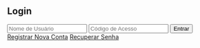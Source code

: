 <html><head><base href="/">
<meta name="viewport" content="width=device-width, initial-scale=1">
<title>Quiz Educacional Mo&#xe7;ambicano</title>
<link rel="stylesheet" href="https://cdnjs.cloudflare.com/ajax/libs/font-awesome/5.15.4/css/all.min.css">
<style>
:root {
  --primary-color: #2196F3;
  --secondary-color: #FFC107;
  --text-color: #333;
  --background-color: #f5f5f5;
}

body {
  margin: 0;
  font-family: Arial, sans-serif;
  background-image: url('https://example.com/camilo-background.jpg');
  background-size: cover;
  background-position: center;
  background-attachment: fixed;
  color: var(--text-color);
}

.container {
  max-width: 800px;
  margin: 0 auto;
  padding: 20px;
}

.auth-container {
  max-width: 400px;
  margin: 50px auto;
  text-align: center;
}

.auth-links {
  margin-top: 20px;
  display: flex;
  justify-content: space-between;
  font-size: 14px;
}

.auth-links a {
  color: var(--primary-color);
  text-decoration: none;
}

.auth-links a:hover {
  text-decoration: underline;
}

.login-form {
  background: white;
  padding: 40px;
  border-radius: 12px;
  box-shadow: 0 4px 6px rgba(0,0,0,0.1);
  margin-top: 20px;
}

.login-form h2 {
  color: var(--primary-color);
  margin-bottom: 30px;
}

.login-form input {
  width: calc(100% - 24px);
  padding: 12px;
  margin: 10px 0;
  border: 2px solid #e0e0e0;
  border-radius: 6px;
  transition: border-color 0.3s;
}

.login-form select {
  width: calc(100% - 24px);
  padding: 12px;
  margin: 10px 0;
  border: 2px solid #e0e0e0;
  border-radius: 6px;
  transition: border-color 0.3s;
}

.login-form input:focus, .login-form select:focus {
  border-color: var(--primary-color);
  outline: none;
}

.button {
  background-color: var(--primary-color);
  color: white;
  padding: 12px 24px;
  border: none;
  border-radius: 4px;
  cursor: pointer;
  font-size: 16px;
  transition: background-color 0.2s;
}

.button:hover {
  background-color: #1976D2;
}

.button.back-button {
  background-color: #9e9e9e;
  margin-top: 20px;
}

.button.back-button:hover {
  background-color: #757575;
}

.student-header {
  display: none; /* Hide header by default */
  background: rgba(255, 255, 255, 0.95);
  padding: 20px;
  border-radius: 12px;
  margin-bottom: 20px;
  box-shadow: 0 2px 4px rgba(0,0,0,0.1);
}

.analytics-grid {
  display: grid;
  grid-template-columns: repeat(auto-fit, minmax(200px, 1fr));
  gap: 20px;
  margin-top: 20px;
}

.analytics-card {
  background: white;
  padding: 15px;
  border-radius: 8px;
  box-shadow: 0 2px 4px rgba(0,0,0,0.05);
  text-align: center;
  transition: transform 0.2s, box-shadow 0.2s;
}

.analytics-card:hover {
  transform: translateY(-2px);
  box-shadow: 0 4px 8px rgba(0,0,0,0.1);
}

.time-spent {
  font-size: 24px;
  font-weight: bold;
  color: var(--primary-color);
}

.subject-grid {
  display: none; /* Hide subject grid by default */
  display: grid;
  grid-template-columns: repeat(auto-fit, minmax(200px, 1fr));
  gap: 20px;
  margin-top: 20px;
  animation: fadeIn 0.5s ease-out;
}

.subject-card {
  background: linear-gradient(145deg, #ffffff 0%, #f5f5f5 100%);
  padding: 30px;
  border-radius: 12px;
  text-align: center;
  cursor: pointer;
  transition: transform 0.2s;
  box-shadow: 0 4px 6px rgba(0,0,0,0.1);
}

.subject-card:hover {
  transform: translateY(-5px);
  box-shadow: 0 6px 12px rgba(0,0,0,0.15);
}

.subject-card.matematica {
  background: linear-gradient(145deg, #ffffff 0%, #e3f2fd 100%);
  border-left: 4px solid #2196F3;
}

.subject-card.portugues {
  background: linear-gradient(145deg, #ffffff 0%, #f3e5f5 100%);
  border-left: 4px solid #9c27b0;
}

.subject-card.historia {
  background: linear-gradient(145deg, #ffffff 0%, #fff3e0 100%);
  border-left: 4px solid #ff9800;
}

.subject-card.quimica {
  background: linear-gradient(145deg, #ffffff 0%, #e8f5e9 100%);
  border-left: 4px solid #4caf50;
}

.subject-card.biologia {
  background: linear-gradient(145deg, #ffffff 0%, #e0f2f1 100%);
  border-left: 4px solid #009688;
}

.subject-card.contabilidade {
  background: linear-gradient(145deg, #ffffff 0%, #fce4ec 100%);
  border-left: 4px solid #e91e63;
}

.subject-card.fisica {
  background: linear-gradient(145deg, #ffffff 0%, #ede7f6 100%);
  border-left: 4px solid #673ab7;
}

.question-container {
  display: none; /* Hide question container by default */
  background: white;
  padding: 30px;
  border-radius: 8px;
  margin-top: 20px;
  box-shadow: 0 2px 4px rgba(0,0,0,0.1);
}

.options {
  display: grid;
  gap: 10px;
  margin-top: 20px;
}

.option {
  padding: 15px;
  border: 2px solid #ddd;
  border-radius: 4px;
  cursor: pointer;
  transition: background-color 0.2s;
}

.option:hover {
  background-color: #f0f0f0;
}

.progress-bar {
  width: 100%;
  height: 10px;
  background-color: #ddd;
  border-radius: 5px;
  margin: 20px 0;
}

.progress-fill {
  height: 100%;
  background-color: var(--primary-color);
  border-radius: 5px;
  transition: width 0.3s;
}

.reports-container {
  display: none; /* Hide reports container by default */
  background: rgba(255, 255, 255, 0.95);
  padding: 30px;
  border-radius: 12px;
  box-shadow: 0 4px 6px rgba(0,0,0,0.1);
  margin: 20px auto;
}

.history-section {
  margin-top: 30px;
  background: rgba(255, 255, 255, 0.95);
  padding: 20px;
  border-radius: 12px;
  box-shadow: 0 2px 4px rgba(0,0,0,0.1);
}

.history-section h3 {
  margin-bottom: 20px;
  color: var(--primary-color);
}

.reports-container .history-table {
  width: 100%;
  border-collapse: collapse;
  margin-top: 15px;
}

.reports-container .history-table th,
.reports-container .history-table td {
  padding: 12px;
  text-align: left;
  border-bottom: 1px solid #eee;
}

.reports-container .history-table th {
  background-color: #f5f5f5;
  font-weight: bold;
  color: var(--text-color);
}

.history-table tr.subject-header {
  background-color: #f5f5f5;
  font-weight: bold;
}

.history-table tr.subject-header td {
  padding: 15px 12px;
}

.history-table tr:not(.subject-header) td:first-child {
  padding-left: 25px;
}

.footer {
  display: none; /* Show footer by default */
  padding: 20px;
  background: rgba(255, 255, 255, 0.95);
  border-radius: 12px;
  margin: 20px auto;
}

.contact-info {
  display: grid;
  grid-template-columns: repeat(auto-fit, minmax(200px, 1fr));
  gap: 20px;
  margin-bottom: 20px;
  background: #f5f5f5;
  padding: 20px;
  border-radius: 8px;
}

.contact-item {
  padding: 10px;
  text-align: center;
}

.contact-item i {
  font-size: 24px;
  margin-bottom: 10px;
  color: var(--primary-color);
}

.payment-info {
  background: #f5f5f5;
  padding: 20px;
  border-radius: 8px;
  text-align: center;
}

.payment-info h3 {
  margin-top: 0;
  color: var(--primary-color);
  margin-bottom: 15px;
}

.payment-info p {
  margin: 5px 0;
}

.answer-modal {
  display: none;
  position: fixed;
  top: 0;
  left: 0;
  width: 100%;
  height: 100%;
  background: rgba(0,0,0,0.5);
  z-index: 1000;
}

.answer-content {
  position: relative;
  background: white;
  width: 80%;
  max-width: 800px;
  margin: 50px auto;
  padding: 20px;
  border-radius: 8px;
  max-height: 80vh;
  overflow-y: auto;
}

.answers-list {
  margin: 20px 0;
}

.answer-item {
  margin-bottom: 20px;
  padding: 15px;
  border: 1px solid #e0e0e0;
  border-radius: 4px;
}

.answer-item.correct {
  border-left: 4px solid #4caf50;
}

.answer-item.incorrect {
  border-left: 4px solid #f44336;
}

.close-modal {
  position: absolute;
  right: 10px;
  top: 10px;
  font-size: 24px;
  cursor: pointer;
}

.session-answers {
  margin: 20px 0;
  padding: 15px;
  background: #f5f5f5;
  border-radius: 8px;
}

.session-answers h4 {
  margin: 0 0 15px 0;
  color: var(--primary-color);
  border-bottom: 1px solid #ddd;
  padding-bottom: 8px;
}

.answers-list {
  max-height: 70vh;
  overflow-y: auto;
  padding: 10px;
}

.answer-item {
  margin-bottom: 15px;
  padding: 15px;
  border: 1px solid #e0e0e0;
  border-radius: 4px;
  background: white;
}

.answer-item.correct {
  border-left: 4px solid #4caf50;
}

.answer-item.incorrect {
  border-left: 4px solid #f44336;
}

.answer-modal .answer-content {
  position: relative;
  background: white;
  width: 90%;
  max-width: 800px;
  margin: 30px auto;
  padding: 25px;
  border-radius: 12px;
  max-height: 85vh;
  overflow-y: auto;
  box-shadow: 0 4px 6px rgba(0,0,0,0.1);
}

.admin-panel {
  background: white;
  padding: 20px;
  border-radius: 12px;
  box-shadow: 0 4px 6px rgba(0,0,0,0.1);
  margin-top: 20px;
}

.admin-header {
  display: flex;
  justify-content: space-between;
  align-items: center;
  margin-bottom: 20px;
  padding-bottom: 20px;
  border-bottom: 1px solid #eee;
}

.admin-nav {
  display: flex;
  gap: 10px;
}

.admin-button {
  background-color: var(--primary-color);
  color: white;
  padding: 10px 20px;
  border: none;
  border-radius: 4px;
  cursor: pointer;
  transition: background-color 0.2s;
}

.admin-button:hover {
  background-color: #1976D2;
}

.admin-content {
  background: #f5f5f5;
  padding: 20px;
  border-radius: 8px;
  min-height: 400px;
}

.pending-item, .student-profile-card, .student-history-card {
  background: white;
  padding: 15px;
  margin-bottom: 15px;
  border-radius: 8px;
  box-shadow: 0 2px 4px rgba(0,0,0,0.05);
}

.student-profile-card p {
  display: flex;
  align-items: center;
  gap: 10px;
}

.approval-buttons {
  display: flex;
  gap: 10px;
  margin-top: 10px;
}

.approve-button {
  background-color: #4CAF50;
  color: white;
  padding: 8px 16px;
  border: none;
  border-radius: 4px;
  cursor: pointer;
}

.reject-button {
  background-color: #f44336;
  color: white;
  padding: 8px 16px;
  border: none;
  border-radius: 4px;
  cursor: pointer;
}

.reject-button:hover {
  background-color: #d32f2f;
}

.view-details-button, .view-answers-button {
  background-color: var(--primary-color);
  color: white;
  padding: 8px 16px;
  border: none;
  border-radius: 4px;
  cursor: pointer;
  margin-top: 10px;
}

.subject-history {
  margin-top: 10px;
  padding-left: 20px;
}

.subject-section {
  margin-bottom: 30px;
  background: #fff;
  padding: 20px;
  border-radius: 8px;
  box-shadow: 0 2px 4px rgba(0,0,0,0.1);
}

.subject-section h4 {
  color: var(--primary-color);
  margin-bottom: 15px;
  padding-bottom: 10px;
  border-bottom: 2px solid var(--primary-color);
}

.session-answers {
  margin: 15px 0;
  padding: 15px;
  background: #f5f5f5;
  border-radius: 8px;
}

.answers-list {
  max-height: 400px;
  overflow-y: auto;
  padding: 10px;
}

.answer-item {
  margin-bottom: 15px;
  padding: 15px;
  border: 1px solid #e0e0e0;
  border-radius: 4px;
  background: white;
}

.answer-item.correct {
  border-left: 4px solid #4caf50;
}

.answer-item.incorrect {
  border-left: 4px solid #f44336;
}

.answer-item p {
  margin: 5px 0;
}

@keyframes fadeIn {
  from {
    opacity: 0;
    transform: translateY(20px);
  }
  to {
    opacity: 1;
    transform: translateY(0);
  }
}
</style>
</head>
<body>
<div class="container" id="app">
  <div class="student-header" style="display: none;">
    <h2>Bem-vindo, <span id="studentNameHeader"></span></h2>
    <div class="nav-menu">
      <button class="analytics-toggle" onclick="toggleAnalytics()">Ver Estat&#xed;sticas</button>
    </div>
    
    <div class="analytics-grid" id="analyticsGrid" style="display: none;">
      <button class="button" onclick="returnFromAnalytics()">Voltar para Disciplinas</button>
      <div class="analytics-card">
        <h3>Tempo Total Online</h3>
        <div class="time-spent" id="totalTimeSpent">0h 0m 0s</div>
      </div>
      <div class="analytics-card">
        <h3>Quest&#xf5;es Respondidas</h3>
        <div class="time-spent" id="totalQuestions">0</div>
      </div>
      <div class="analytics-card">
        <h3>Disciplinas Estudadas</h3>
        <div class="time-spent" id="subjectsStudied">0</div>
      </div>
    </div>
  </div>

  <div id="loginForm" class="auth-container">
    <div id="errorMessage" style="display:none; color:red; text-align:center; margin:10px;"></div>
    <div class="login-form">
      <h2>Login</h2>
      <input type="text" id="username" placeholder="Nome de Usu&#xe1;rio">
      <input type="password" id="accessCode" placeholder="C&#xf3;digo de Acesso"> 
      <button class="button" onclick="handleLogin()">Entrar</button>
      <div class="auth-links">
        <a href="javascript:void(0)" onclick="showRegistration()">Registrar Nova Conta</a>
        <a href="javascript:void(0)" onclick="showPasswordRecovery()">Recuperar Senha</a>
      </div>
    </div>
  </div>

  <div id="registrationForm" class="auth-container" style="display: none;">
    <div class="login-form">
      <h2>Registro</h2>
      <input type="text" id="username" placeholder="Nome de Usu&#xe1;rio">
      <input type="email" id="email" placeholder="Email">
      <input type="tel" id="phone" placeholder="Telefone">
      <select id="academicLevel">
        <option value>Selecione o N&#xed;vel Acad&#xea;mico</option>
        <option value="fundamental">Ensino Fundamental</option>
        <option value="medio">Ensino M&#xe9;dio</option>
        <option value="superior">Ensino Superior</option>
        <option value="pos">P&#xf3;s-Gradua&#xe7;&#xe3;o</option>
      </select>
      <input type="password" id="password" placeholder="Senha">
      <button class="button" onclick="handleRegistration()">Registrar</button>
      <button class="button back-button" onclick="backToLogin()">Voltar</button>
    </div>
  </div>

  <div id="subjectSelection" class="subject-grid" style="display: none;">
    <div class="subject-card matematica" onclick="selectSubject(&apos;matematica&apos;)">Matem&#xe1;tica</div>
    <div class="subject-card portugues" onclick="selectSubject(&apos;portugues&apos;)">Portugu&#xea;s</div>
    <div class="subject-card historia" onclick="selectSubject(&apos;historia&apos;)">Hist&#xf3;ria</div>
    <div class="subject-card quimica" onclick="selectSubject(&apos;quimica&apos;)">Qu&#xed;mica</div>
    <div class="subject-card biologia" onclick="selectSubject(&apos;biologia&apos;)">Biologia</div>
    <div class="subject-card contabilidade" onclick="selectSubject(&apos;contabilidade&apos;)">Contabilidade</div>
    <div class="subject-card fisica" onclick="selectSubject(&apos;fisica&apos;)">F&#xed;sica</div>
  </div>

  <div id="questionContainer" class="question-container" style="display: none;">
    <div class="progress-bar">
      <div id="progressFill" class="progress-fill" style="width: 0%"></div>
    </div>
    <h3 id="questionText"></h3>
    <div id="questionImage"></div>
    <div id="options" class="options"></div>
    <button class="button" onclick="submitAnswer()">Pr&#xf3;xima</button>
    <button class="button back-button" onclick="returnToSubjects()">Voltar para Disciplinas</button>
  </div>

  <div id="reportsContainer" class="reports-container" style="display: none;">
    <div class="nav-menu">
      <h2>Relat&#xf3;rio do Aluno</h2>
      <button class="button" onclick="returnToSubjects()">Voltar</button>
    </div>
    
    <div class="student-info">
      <div>
        <h3>Informa&#xe7;&#xf5;es do Aluno</h3>
        <p><strong>Nome:</strong> <span id="studentName"></span></p>
        <p><strong>Email:</strong> <span id="studentEmail"></span></p>
        <p><strong>Telefone:</strong> <span id="studentPhone"></span></p>
        <p><strong>Data de Registro:</strong> <span id="registrationDate"></span></p>
      </div>
      <div>
        <h3>Estat&#xed;sticas Gerais</h3>
        <p><strong>Total de Quest&#xf5;es:</strong> <span id="totalQuestions"></span></p>
        <p><strong>Quest&#xf5;es Corretas:</strong> <span id="correctAnswers"></span></p>
        <p><strong>M&#xe9;dia Geral:</strong> <span id="averageScore"></span>%</p>
      </div>
    </div>

    <h3>Desempenho por Disciplina</h3>
    <div id="subjectScores">
      <!-- Score cards will be dynamically added here -->
    </div>

    <div class="history-section">
      <h3>Hist&#xf3;rio de Atividades</h3>
      <table class="history-table">
        <thead>
          <tr>
            <th>Ordem</th>
            <th>Data/Hora</th>
            <th>Quest&#xf5;es Respondidas</th>
            <th>Pontua&#xe7;&#xe3;o</th>
            <th>Tempo Gasto</th>
            <th>A&#xe7;&#xf5;es</th>
          </tr>
        </thead>
        <tbody id="historyTableBody">
          <!-- History rows will be added here dynamically -->
        </tbody>
      </table>
    </div>
  </div>
</div>

<footer class="footer" style="display: none;">
  <div class="contact-info">
    <div class="contact-item">
      <i class="fab fa-facebook"></i>
      <p>Facebook</p>
      <a href="https://facebook.com/camilowilliam.duvane" target="_blank">Meu Perfil</a>
    </div>
    
    <div class="contact-item">
      <i class="fab fa-whatsapp"></i>
      <p>WhatsApp</p>
      <a href="https://wa.me/258842479404" target="_blank">+258 842479404</a>
    </div>
    
    <div class="contact-item">
      <i class="fas fa-envelope"></i>
      <p>Email</p>
      <a href="mailto:camilowilliam0@gmail.com">camilowilliam0@gmail.com</a>
    </div>
  
    <div class="payment-info">
      <h3>Informa&#xe7;&#xf5;es de Pagamento</h3>
      <p><strong>M-Pesa:</strong> 842479404</p>
      <p><strong>BIM:</strong> 294440242</p>
    </div>
  </div>
</footer>

<script>let currentQuestion = 0;
let score = 0;
let questions = [];
let selectedOptionIndex = -1;
let startTime;
let sessionHistory = [];
let currentUser = null;
let subjectProgress = {};
function initializeStudentDashboard() {
  startTime = new Date();
  const studentName = localStorage.getItem('studentName') || 'Aluno';
  document.getElementById('studentNameHeader').textContent = studentName;
  loadStudentHistory();
  updateAnalytics();
}
function loadStudentHistory() {
  const currentUser = JSON.parse(localStorage.getItem('currentUser'));
  if (!currentUser || !currentUser.activityHistory) return;
  const groupedActivities = currentUser.activityHistory.reduce((acc, activity) => {
    if (!acc[activity.subject]) {
      acc[activity.subject] = [];
    }
    acc[activity.subject].push(activity);
    return acc;
  }, {});
  const tableBody = document.getElementById('historyTableBody');
  tableBody.innerHTML = '';
  let subjectCounter = 1;
  Object.entries(groupedActivities).forEach(([subject, activities]) => {
    const subjectRow = document.createElement('tr');
    subjectRow.classList.add('subject-header');
    subjectRow.innerHTML = `
      <td>${subjectCounter}</td>
      <td colspan="5">${subject}</td>
    `;
    tableBody.appendChild(subjectRow);
    activities.forEach(activity => {
      const activityDate = new Date(activity.date);
      const formattedDate = activityDate.toLocaleDateString();
      const formattedTime = activityDate.toLocaleTimeString();
      const row = document.createElement('tr');
      row.innerHTML = `
        <td></td>
        <td>${formattedDate} ${formattedTime}</td>
        <td>${activity.questionsAnswered}</td>
        <td>${activity.score}</td>
        <td>${activity.timeSpent}</td>
        <td>
          <button class="button" onclick="viewAnswers('${activity.id}')">Ver Respostas</button>
        </td>
      `;
      tableBody.appendChild(row);
    });
    subjectCounter++;
  });
}
function toggleAnalytics() {
  const analyticsGrid = document.getElementById('analyticsGrid');
  const subjectSelection = document.getElementById('subjectSelection');
  if (analyticsGrid.style.display === 'none') {
    analyticsGrid.style.display = 'grid';
    subjectSelection.style.display = 'none';
    updateAnalytics();
  } else {
    analyticsGrid.style.display = 'none';
    subjectSelection.style.display = 'grid';
  }
}
function returnFromAnalytics() {
  const analyticsGrid = document.getElementById('analyticsGrid');
  const subjectSelection = document.getElementById('subjectSelection');
  analyticsGrid.style.display = 'none';
  subjectSelection.style.display = 'grid';
}
function formatTimeDuration(seconds) {
  const hours = Math.floor(seconds / 3600);
  const minutes = Math.floor(seconds % 3600 / 60);
  const remainingSeconds = seconds % 60;
  return `${hours}h ${minutes}m ${remainingSeconds}s`;
}
function updateAnalytics() {
  const now = new Date();
  const timeSpentSeconds = Math.floor((now - startTime) / 1000);
  document.getElementById('totalTimeSpent').textContent = formatTimeDuration(timeSpentSeconds);
  const totalQuestionsAnswered = sessionHistory.reduce((total, session) => {
    return total + (session.questionsAnswered || 0);
  }, 0);
  document.getElementById('totalQuestions').textContent = totalQuestionsAnswered;
  const uniqueSubjects = new Set(sessionHistory.map(session => session.subject));
  document.getElementById('subjectsStudied').textContent = uniqueSubjects.size;
}
function viewAnswers(sessionId) {
  const user = JSON.parse(localStorage.getItem('currentUser'));
  if (!user || !user.activityHistory) return;
  const activity = user.activityHistory.find(a => a.id === sessionId);
  if (!activity) return;
  const subject = activity.subject;
  const subjectActivities = user.activityHistory.filter(a => a.subject === subject);
  const allSubjectAnswers = [];
  subjectActivities.forEach(act => {
    const sessionAnswers = JSON.parse(sessionStorage.getItem(`answers_${act.id}`)) || [];
    if (sessionAnswers.length > 0) {
      allSubjectAnswers.push({
        date: new Date(act.date),
        answers: sessionAnswers
      });
    }
  });
  const modal = document.createElement('div');
  modal.className = 'answer-modal';
  modal.innerHTML = `
    <div class="answer-content">
      <span class="close-modal">&times;</span>
      <h3>Respostas da Disciplina: ${subject}</h3>
      <div class="answers-list"></div>
    </div>
  `;
  const answersList = modal.querySelector('.answers-list');
  allSubjectAnswers.sort((a, b) => b.date - a.date);
  allSubjectAnswers.forEach(session => {
    const sessionDate = session.date.toLocaleDateString();
    const sessionTime = session.date.toLocaleTimeString();
    const sessionDiv = document.createElement('div');
    sessionDiv.className = 'session-answers';
    sessionDiv.innerHTML = `
      <h4>Sessão - ${sessionDate} ${sessionTime}</h4>
    `;
    session.answers.forEach((answer, index) => {
      const answerItem = document.createElement('div');
      answerItem.className = `answer-item ${answer.isCorrect ? 'correct' : 'incorrect'}`;
      answerItem.innerHTML = `
        <p><strong>Pergunta ${index + 1}:</strong> ${answer.question}</p>
        <p><strong>Sua resposta:</strong> ${answer.selectedAnswer}</p>
        <p><strong>Resposta correta:</strong> ${answer.correctAnswer}</p>
      `;
      sessionDiv.appendChild(answerItem);
    });
    answersList.appendChild(sessionDiv);
  });
  document.body.appendChild(modal);
  modal.style.display = 'block';
  const closeBtn = modal.querySelector('.close-modal');
  closeBtn.onclick = () => {
    modal.remove();
  };
  modal.onclick = e => {
    if (e.target === modal) {
      modal.remove();
    }
  };
}
function selectSubject(subject) {
  const startSessionTime = new Date();
  localStorage.setItem('currentSubject', subject);
  questions = getQuestionsBySubject(subject);
  if (!questions || !questions.length) {
    console.error('No questions found for subject:', subject);
    return;
  }
  if (subjectProgress[subject]) {
    currentQuestion = subjectProgress[subject];
  } else {
    currentQuestion = 0;
  }
  const studentHeader = document.querySelector('.student-header');
  const footer = document.querySelector('.footer');
  if (studentHeader) studentHeader.style.display = 'none';
  if (footer) footer.style.display = 'none';
  const subjectSelection = document.getElementById('subjectSelection');
  const questionContainer = document.getElementById('questionContainer');
  if (!subjectSelection || !questionContainer) {
    console.error('Required containers not found');
    return;
  }
  subjectSelection.style.display = 'none';
  questionContainer.style.display = 'block';
  score = 0;
  selectedOptionIndex = -1;
  showQuestion(currentQuestion);
  sessionHistory.push({
    subject: subject,
    startTime: startSessionTime,
    endTime: new Date(),
    questionsAnswered: 0,
    score: 0
  });
  updateAnalytics();
}
function getQuestionsBySubject(subject) {
  const questionSets = {
    matematica: [{
      question: "Qual é a área de um triângulo com base de 8 cm e altura de 5 cm?",
      options: ["20 cm²", "30 cm²", "40 cm²", "25 cm²"],
      correct: 3
    }, {
      question: "Resolva: 3x + 2 = 11. Qual é o valor de x?",
      options: ["2", "3", "4", "5"],
      correct: 1
    }, {
      question: "Qual é o valor de 7²?",
      options: ["14", "49", "21", "42"],
      correct: 1
    }, {
      question: "Qual é o perímetro de um quadrado com lado de 6 cm?",
      options: ["24 cm", "36 cm", "12 cm", "18 cm"],
      correct: 0
    }, {
      question: "Resolva: 4x - 8 = 0. Qual é o valor de x?",
      options: ["1", "2", "3", "4"],
      correct: 1
    }, {
      question: "Qual é o valor de √64?",
      options: ["6", "7", "8", "9"],
      correct: 2
    }, {
      question: "Se um círculo tem um raio de 7 cm, qual é a sua área? (π ≈ 3,14)",
      options: ["153,86 cm²", "140 cm²", "160 cm²", "170 cm²"],
      correct: 0
    }, {
      question: "Resolva: 2(x - 3) = 8. Qual é o valor de x?",
      options: ["5", "6", "7", "8"],
      correct: 2
    }, {
      question: "Qual é a forma geométrica que possui 6 faces quadradas iguais?",
      options: ["Cubo", "Cilindro", "Esfera", "Cone"],
      correct: 0
    }, {
      question: "Quantos graus tem um ângulo reto?",
      options: ["45°", "90°", "120°", "180°"],
      correct: 1
    }],
    portugues: [{
      question: "Identifique o substantivo abstrato na frase: 'A felicidade é uma conquista diária.'",
      options: ["Felicidade", "Conquista", "Diária", "Nenhuma das anteriores"],
      correct: 0
    }, {
      question: "Qual é a função da palavra 'rápido' em: 'Ele foi rápido para concluir a tarefa.'?",
      options: ["Substantivo", "Adjetivo", "Verbo", "Advérbio"],
      correct: 1
    }, {
      question: "Qual é o plural de 'pão'?",
      options: ["Pães", "Pãos", "Pões", "Paes"],
      correct: 0
    }, {
      question: "Complete a frase: 'Eu ________ estudar mais.'",
      options: ["devemos", "deveria", "dever", "deverei"],
      correct: 1
    }, {
      question: "Qual das frases contém uma metáfora?",
      options: ["A vida é um rio.", "O sol está brilhando.", "A cidade é um local movimentado.", "A casa é azul."],
      correct: 0
    }, {
      question: "Qual é o significado da palavra 'não'?",
      options: ["Sim", "Não", "Talvez", "Nada"],
      correct: 1
    }, {
      question: "Identifique o verbo na frase: 'Eu estou estudando.'",
      options: ["Estou", "Estudando", "Eu", "Estudar"],
      correct: 1
    }, {
      question: "Qual é a forma correta de escrever a palavra 'ácido'?",
      options: ["Acido", "Acído", "Ácido", "Acidô"],
      correct: 2
    }, {
      question: "Qual é o significado da expressão 'tomar um banho'?",
      options: ["Lavar-se", "Comer", "Dormir", "Estudar"],
      correct: 0
    }]
  };
  return questionSets[subject];
}
function handleRegistration() {
  const username = document.getElementById('username').value;
  const email = document.getElementById('email').value;
  const phone = document.getElementById('phone').value;
  const academicLevel = document.getElementById('academicLevel').value;
  const password = document.getElementById('password').value;
  if (!username || !email || !phone || !academicLevel || !password) {
    alert('Por favor preencha todos os campos');
    return;
  }
  const registeredUser = {
    name: username,
    email: email,
    phone: phone,
    academicLevel: academicLevel,
    password: password,
    registrationDate: new Date().toLocaleDateString(),
    status: 'pending'
  };
  const pendingRegistrations = JSON.parse(localStorage.getItem('pendingRegistrations')) || [];
  pendingRegistrations.push(registeredUser);
  localStorage.setItem('pendingRegistrations', JSON.stringify(pendingRegistrations));
  const registrationForm = document.querySelector('div:last-child');
  registrationForm.remove();
  const loginForm = document.getElementById('loginForm');
  loginForm.style.display = 'block';
  const messageDiv = document.createElement('div');
  messageDiv.style.color = '#666';
  messageDiv.style.padding = '10px';
  messageDiv.style.marginTop = '10px';
  messageDiv.textContent = 'Seu registro está pendente de aprovação pelo administrador.';
  loginForm.appendChild(messageDiv);
}
function handleLogin() {
  const username = document.getElementById('username').value;
  const accessCode = document.getElementById('accessCode').value;
  const errorMessage = document.getElementById('errorMessage');
  if (!username || !accessCode) {
    if (errorMessage) {
      errorMessage.style.display = 'block';
      errorMessage.textContent = 'Por favor preencha todos os campos';
    }
    return;
  }
  if (username === 'CWD' && accessCode === '6363') {
    showAdminPanel();
    return;
  }
  const approvedUsers = JSON.parse(localStorage.getItem('approvedUsers')) || [];
  const user = approvedUsers.find(u => u.name === username && u.password === accessCode);
  if (!user) {
    if (errorMessage) {
      errorMessage.style.display = 'block';
      errorMessage.textContent = 'Usuário não aprovado ou credenciais inválidas';
    }
    return;
  }
  localStorage.setItem('currentUser', JSON.stringify(user));
  localStorage.setItem('studentName', username);
  const loginForm = document.getElementById('loginForm');
  if (loginForm) loginForm.style.display = 'none';
  const subjectSelection = document.getElementById('subjectSelection');
  if (subjectSelection) subjectSelection.style.display = 'grid';
  const studentHeader = document.querySelector('.student-header');
  if (studentHeader) {
    studentHeader.style.display = 'block';
    const studentNameHeader = document.getElementById('studentNameHeader');
    if (studentNameHeader) {
      studentNameHeader.textContent = username;
    }
  }
  initializeStudentDashboard();
}
function showAdminPanel() {
  const loginForm = document.getElementById('loginForm');
  loginForm.style.display = 'none';
  const adminPanel = document.createElement('div');
  adminPanel.className = 'admin-panel';
  adminPanel.innerHTML = `
    <div class="admin-header">
      <h2>Painel de Administração</h2>
      <div class="admin-nav">
        <button class="admin-button" onclick="showPendingRegistrations()">Registros Pendentes</button>
        <button class="admin-button" onclick="showStudentList()">Lista de Alunos</button>
        <button class="admin-button" onclick="showStudentHistory()">Histórico</button>
        <button class="admin-button" onclick="adminLogout()">Sair</button>
      </div>
    </div>
    <div class="admin-content"></div>
  `;
  document.body.appendChild(adminPanel);
  showPendingRegistrations();
}
function showPendingRegistrations() {
  const pendingRegistrations = JSON.parse(localStorage.getItem('pendingRegistrations')) || [];
  const adminContent = document.querySelector('.admin-content');
  if (pendingRegistrations.length === 0) {
    adminContent.innerHTML = '<p>Não há registros pendentes de aprovação.</p>';
  } else {
    adminContent.innerHTML = '';
    pendingRegistrations.forEach((registration, index) => {
      const registrationCard = document.createElement('div');
      registrationCard.className = 'pending-item';
      registrationCard.innerHTML = `
        <h4>Registro ${index + 1}</h4>
        <p>Nome: ${registration.name}</p>
        <p>Email: ${registration.email}</p>
        <p>Data de Registro: ${registration.registrationDate}</p>
        <div class="approval-buttons">
          <button class="approve-button" onclick="approveRegistration(${index})">Aprovar</button>
          <button class="reject-button" onclick="rejectRegistration(${index})">Rejeitar</button>
        </div>
      `;
      adminContent.appendChild(registrationCard);
    });
  }
}
function showStudentList() {
  const approvedUsers = JSON.parse(localStorage.getItem('approvedUsers')) || [];
  const adminContent = document.querySelector('.admin-content');
  adminContent.innerHTML = '';
  approvedUsers.forEach((user, index) => {
    const userCard = document.createElement('div');
    userCard.className = 'student-profile-card';
    userCard.innerHTML = `
      <h4>Aluno ${index + 1}</h4>
      <p>Nome: ${user.name}</p>
      <p>Email: ${user.email}</p>
      <div class="button-group">
        <button class="view-details-button" onclick="viewStudentDetails(${index})">Ver Detalhes</button>
        <button class="view-answers-button" onclick="viewStudentAnswers(${index})">Ver Respostas</button>
        <button class="reject-button" onclick="deleteUser(${index})">Apagar Usuário</button>
      </div>
    `;
    adminContent.appendChild(userCard);
  });
}
function showStudentHistory() {
  const currentUser = JSON.parse(localStorage.getItem('currentUser'));
  if (!currentUser || !currentUser.activityHistory) return;
  const adminContent = document.querySelector('.admin-content');
  adminContent.innerHTML = '';
  const history = currentUser.activityHistory;
  history.forEach((session, index) => {
    const sessionCard = document.createElement('div');
    sessionCard.className = 'student-history-card';
    sessionCard.innerHTML = `
      <h4>Sessão ${index + 1}</h4>
      <p>Disciplina: ${session.subject}</p>
      <p>Data: ${new Date(session.date).toLocaleDateString()}</p>
      <p>Questões Respondidas: ${session.questionsAnswered}</p>
      <p>Pontuação: ${session.score}</p>
      <button class="view-answers-button" onclick="viewSessionAnswers(${index})">Ver Respostas</button>
    `;
    adminContent.appendChild(sessionCard);
  });
}
function approveRegistration(index) {
  const pendingRegistrations = JSON.parse(localStorage.getItem('pendingRegistrations'));
  const approvedUsers = JSON.parse(localStorage.getItem('approvedUsers')) || [];
  const registration = pendingRegistrations.splice(index, 1)[0];
  approvedUsers.push(registration);
  localStorage.setItem('pendingRegistrations', JSON.stringify(pendingRegistrations));
  localStorage.setItem('approvedUsers', JSON.stringify(approvedUsers));
  showPendingRegistrations();
}
function rejectRegistration(index) {
  const pendingRegistrations = JSON.parse(localStorage.getItem('pendingRegistrations'));
  pendingRegistrations.splice(index, 1);
  localStorage.setItem('pendingRegistrations', JSON.stringify(pendingRegistrations));
  showPendingRegistrations();
}
function adminLogout() {
  localStorage.removeItem('currentUser');
  const adminPanel = document.querySelector('.admin-panel');
  adminPanel.remove();
  const loginForm = document.getElementById('loginForm');
  loginForm.style.display = 'block';
}
function viewStudentDetails(index) {
  const approvedUsers = JSON.parse(localStorage.getItem('approvedUsers'));
  const user = approvedUsers[index];
  const adminContent = document.querySelector('.admin-content');
  adminContent.innerHTML = '';
  const userDetails = document.createElement('div');
  userDetails.className = 'student-profile-card';
  userDetails.innerHTML = `
    <h4>Detalhes do Aluno</h4>
    <p>Nome: ${user.name}</p>
    <p>Email: ${user.email}</p>
    <p>Telefone: ${user.phone || 'Não informado'}</p>
    <p>Nível Acadêmico: ${user.academicLevel || 'Não informado'}</p>
    <p>Senha: <span id="passwordField" style="filter: blur(4px)">${user.password}</span>
      <button onclick="togglePassword()" class="button">Mostrar/Ocultar Senha</button>
    </p>
    <button class="back-button" onclick="showStudentList()">Voltar</button>
  `;
  adminContent.appendChild(userDetails);
}
function viewSessionAnswers(index) {
  const currentUser = JSON.parse(localStorage.getItem('currentUser'));
  if (!currentUser || !currentUser.activityHistory) return;
  const adminContent = document.querySelector('.admin-content');
  adminContent.innerHTML = '';
  const session = currentUser.activityHistory[index];
  const sessionAnswers = JSON.parse(sessionStorage.getItem(`answers_${session.id}`)) || [];
  const answersList = document.createElement('div');
  answersList.className = 'answers-list';
  sessionAnswers.forEach((answer, index) => {
    const answerItem = document.createElement('div');
    answerItem.className = `answer-item ${answer.isCorrect ? 'correct' : 'incorrect'}`;
    answerItem.innerHTML = `
      <p><strong>Pergunta ${index + 1}:</strong> ${answer.question}</p>
      <p><strong>Sua resposta:</strong> ${answer.selectedAnswer}</p>
      <p><strong>Resposta correta:</strong> ${answer.correctAnswer}</p>
    `;
    answersList.appendChild(answerItem);
  });
  adminContent.appendChild(answersList);
  const backButton = document.createElement('button');
  backButton.className = 'back-button';
  backButton.textContent = 'Voltar';
  backButton.onclick = () => {
    showStudentHistory();
  };
  adminContent.appendChild(backButton);
}
function showRegistration() {
  const loginForm = document.getElementById('loginForm');
  loginForm.style.display = 'none';
  const registrationForm = document.createElement('div');
  registrationForm.className = 'auth-container';
  registrationForm.innerHTML = `
    <div class="login-form">
      <h2>Registro</h2>
      <input type="text" id="username" placeholder="Nome de Usuário">
      <input type="email" id="email" placeholder="Email">
      <input type="tel" id="phone" placeholder="Telefone">
      <select id="academicLevel">
        <option value="">Selecione o Nível Acadêmico</option>
        <option value="fundamental">Ensino Fundamental</option>
        <option value="medio">Ensino Médio</option>
        <option value="superior">Ensino Superior</option>
        <option value="pos">Pós-Graduação</option>
      </select>
      <input type="password" id="password" placeholder="Senha">
      <button class="button" onclick="handleRegistration()">Registrar</button>
      <button class="button back-button" onclick="backToLogin()">Voltar</button>
    </div>
  `;
  document.querySelector('.container').appendChild(registrationForm);
}
function showPasswordRecovery() {
  const loginForm = document.getElementById('loginForm');
  loginForm.style.display = 'none';
  const recoveryForm = document.createElement('div');
  recoveryForm.className = 'auth-container';
  recoveryForm.innerHTML = `
    <div class="login-form">
      <h2>Recuperar Senha</h2>
      <input type="email" id="recoveryEmail" placeholder="Email">
      <button class="button" onclick="handlePasswordRecovery()">Enviar</button>
      <button class="button back-button" onclick="backToLogin()">Voltar</button>
    </div>
  `;
  document.querySelector('.container').appendChild(recoveryForm);
}
function backToLogin() {
  const forms = document.querySelectorAll('.auth-container');
  forms.forEach(form => {
    if (form.id !== 'loginForm') {
      form.remove();
    }
  });
  document.getElementById('loginForm').style.display = 'block';
}
function handlePasswordRecovery() {
  const email = document.getElementById('recoveryEmail').value;
  alert('Um email de recuperação foi enviado para ' + email);
  backToLogin();
}
function viewStudentAnswers(index) {
  const approvedUsers = JSON.parse(localStorage.getItem('approvedUsers')) || [];
  const user = approvedUsers[index];
  const adminContent = document.querySelector('.admin-content');
  adminContent.innerHTML = `
    <h3>Respostas de ${user.name}</h3>
    <div class="answers-container"></div>
    <button class="back-button" onclick="showStudentList()">Voltar</button>
  `;
  const answersContainer = adminContent.querySelector('.answers-container');
  if (!user.activityHistory || user.activityHistory.length === 0) {
    answersContainer.innerHTML = '<p>Este usuário ainda não respondeu nenhuma questão.</p>';
    return;
  }
  const sessionsBySubject = user.activityHistory.reduce((acc, session) => {
    if (!acc[session.subject]) {
      acc[session.subject] = [];
    }
    acc[session.subject].push(session);
    return acc;
  }, {});
  Object.entries(sessionsBySubject).forEach(([subject, sessions]) => {
    const subjectDiv = document.createElement('div');
    subjectDiv.className = 'subject-section';
    subjectDiv.innerHTML = `<h4>Disciplina: ${subject}</h4>`;
    sessions.forEach((session, sessionIndex) => {
      const sessionDiv = document.createElement('div');
      sessionDiv.className = 'session-answers';
      sessionDiv.innerHTML = `
        <h4>Sessão ${sessionIndex + 1} - ${new Date(session.date).toLocaleDateString()}</h4>
        <p>Pontuação: ${session.score}%</p>
      `;
      const sessionAnswers = JSON.parse(sessionStorage.getItem(`answers_${session.id}`)) || [];
      if (sessionAnswers.length > 0) {
        const answersList = document.createElement('div');
        answersList.className = 'answers-list';
        sessionAnswers.forEach((answer, answerIndex) => {
          const answerItem = document.createElement('div');
          answerItem.className = `answer-item ${answer.isCorrect ? 'correct' : 'incorrect'}`;
          answerItem.innerHTML = `
            <p><strong>Pergunta ${answerIndex + 1}:</strong> ${answer.question}</p>
            <p><strong>Resposta do aluno:</strong> ${answer.selectedAnswer}</p>
            <p><strong>Resposta correta:</strong> ${answer.correctAnswer}</p>
          `;
          answersList.appendChild(answerItem);
        });
        sessionDiv.appendChild(answersList);
      } else {
        sessionDiv.innerHTML += '<p>Não há detalhes das respostas disponíveis para esta sessão.</p>';
      }
      subjectDiv.appendChild(sessionDiv);
    });
    answersContainer.appendChild(subjectDiv);
  });
}
function showQuestion(index) {
  if (!questions[index]) return;
  const questionText = document.getElementById('questionText');
  const optionsDiv = document.getElementById('options');
  const progressFill = document.getElementById('progressFill');
  questionText.textContent = questions[index].question;
  optionsDiv.innerHTML = '';
  questions[index].options.forEach((option, i) => {
    const optionDiv = document.createElement('div');
    optionDiv.className = 'option';
    optionDiv.textContent = option;
    optionDiv.onclick = () => selectOption(i);
    optionsDiv.appendChild(optionDiv);
  });
  const progress = (index + 1) / questions.length * 100;
  progressFill.style.width = `${progress}%`;
}
function selectOption(index) {
  selectedOptionIndex = index;
  const options = document.querySelectorAll('.option');
  options.forEach((option, i) => {
    option.style.backgroundColor = i === index ? '#e3f2fd' : '';
  });
}
function submitAnswer() {
  if (selectedOptionIndex === -1) {
    alert('Por favor selecione uma opção');
    return;
  }
  const currentQuestionObj = questions[currentQuestion];
  const isCorrect = selectedOptionIndex === currentQuestionObj.correct;
  if (isCorrect) score++;
  const answerData = {
    question: currentQuestionObj.question,
    selectedAnswer: currentQuestionObj.options[selectedOptionIndex],
    correctAnswer: currentQuestionObj.options[currentQuestionObj.correct],
    isCorrect: isCorrect
  };
  const sessionId = new Date().getTime().toString();
  const answersKey = `answers_${sessionId}`;
  const previousAnswers = JSON.parse(sessionStorage.getItem(answersKey)) || [];
  previousAnswers.push(answerData);
  sessionStorage.setItem(answersKey, JSON.stringify(previousAnswers));
  currentQuestion++;
  const subject = localStorage.getItem('currentSubject');
  subjectProgress[subject] = currentQuestion;
  selectedOptionIndex = -1;
  if (currentQuestion < questions.length) {
    showQuestion(currentQuestion);
  } else {
    finishQuiz();
  }
}
function finishQuiz() {
  const subject = localStorage.getItem('currentSubject');
  const finalScore = Math.round(score / questions.length * 100);
  const sessionData = {
    id: new Date().getTime().toString(),
    subject: subject,
    date: new Date().toISOString(),
    questionsAnswered: questions.length,
    score: finalScore,
    timeSpent: getTimeSpent()
  };
  const currentUser = JSON.parse(localStorage.getItem('currentUser'));
  if (currentUser) {
    if (!currentUser.activityHistory) currentUser.activityHistory = [];
    currentUser.activityHistory.push(sessionData);
    localStorage.setItem('currentUser', JSON.stringify(currentUser));
  }
  subjectProgress[subject] = 0;
  if (confirm(`Quiz finalizado! Pontuação: ${finalScore}%\n\nDeseja começar novamente?`)) {
    currentQuestion = 0;
    score = 0;
    selectedOptionIndex = -1;
    showQuestion(currentQuestion);
  } else {
    returnToSubjects();
  }
}
function getTimeSpent() {
  const now = new Date();
  const session = sessionHistory[sessionHistory.length - 1];
  const timeSpent = Math.floor((now - new Date(session.startTime)) / 1000);
  return formatTimeDuration(timeSpent);
}
function returnToSubjects() {
  const subject = localStorage.getItem('currentSubject');
  if (subject && currentQuestion > 0) {
    subjectProgress[subject] = currentQuestion;
  }
  document.getElementById('questionContainer').style.display = 'none';
  document.getElementById('subjectSelection').style.display = 'grid';
  document.querySelector('.student-header').style.display = 'block';
  document.querySelector('.footer').style.display = 'block';
}
function togglePassword() {
  const passwordField = document.getElementById('passwordField');
  if (passwordField.style.filter === 'blur(4px)') {
    passwordField.style.filter = 'none';
  } else {
    passwordField.style.filter = 'blur(4px)';
  }
}
function deleteUser(index) {
  if (confirm('Tem certeza que deseja apagar este usuário? Esta ação não pode ser desfeita.')) {
    const approvedUsers = JSON.parse(localStorage.getItem('approvedUsers')) || [];
    approvedUsers.splice(index, 1);
    localStorage.setItem('approvedUsers', JSON.stringify(approvedUsers));
    showStudentList();
  }
}</script>
</body>
</html>
